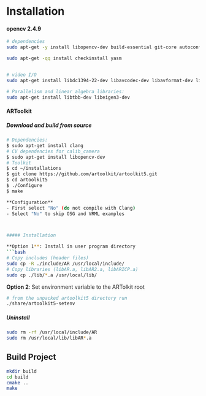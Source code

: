 # Installation

#### opencv 2.4.9

```bash
# dependencies
sudo apt-get -y install libopencv-dev build-essential git-core autoconf libtool cmake git libgtk2.0-dev pkg-config python-dev python-numpy libdc1394-22 libdc1394-22-dev libjpeg-dev libpng12-dev libtiff4-dev libjasper-dev libavcodec-dev libavformat-dev libswscale-dev libxine-dev libgstreamer0.10-dev libgstreamer-plugins-base0.10-dev libv4l-dev libtbb-dev libqt4-dev libfaac-dev libmp3lame-dev libopencore-amrnb-dev libopencore-amrwb-dev libtheora-dev libvorbis-dev libxvidcore-dev x264 v4l-utils unzip

sudo apt-get -qq install checkinstall yasm 


# video I/O
sudo apt-get install libdc1394-22-dev libavcodec-dev libavformat-dev libswscale-dev libtheora-dev libvorbis-dev libxvidcore-dev libx264-dev yasm libopencore-amrnb-dev libopencore-amrwb-dev libv4l-dev libxine2-dev

# Parallelism and linear algebra libraries:
sudo apt-get install libtbb-dev libeigen3-dev
```


#### ARToolkit

##### Download and build from source

```bash
# Dependencies:
$ sudo apt-get install clang
# CV dependencies for calib_camera
$ sudo apt-get install libopencv-dev
# Toolkit
$ cd ~/installations
$ git clone https://github.com/artoolkit/artoolkit5.git
$ cd artoolkit5
$ ./Configure
$ make

**Configuration**
- First select "No" (do not compile with Clang)
- Select "No" to skip OSG and VRML examples



##### Installation

**Option 1**: Install in user program directory
```bash
# Copy includes (header files)
sudo cp -R ./include/AR /usr/local/include/
# Copy libraries (libAR.a, libAR2.a, libARICP.a)
sudo cp ./lib/*.a /usr/local/lib/
```

**Option 2**: Set environment variable to the ARTolkit root

```bash
# from the unpacked artoolkit5 directory run
./share/artoolkit5-setenv
```

##### Uninstall

```bash
sudo rm -rf /usr/local/include/AR
sudo rm /usr/local/lib/libAR*.a
```

## Build Project

```bash
mkdir build
cd build
cmake ..
make
```